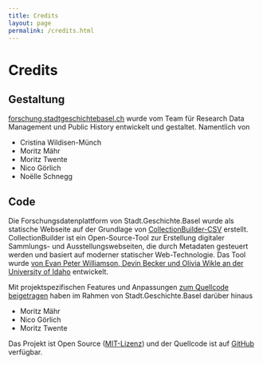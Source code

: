 ```yaml
---
title: Credits
layout: page
permalink: /credits.html
---
```

# Credits

## Gestaltung

[forschung.stadtgeschichtebasel.ch](https://forschung.stadtgeschichtebasel.ch) wurde vom Team für Research Data Management und Public History entwickelt und gestaltet. Namentlich von

* Cristina Wildisen-Münch
* Moritz Mähr
* Moritz Twente
* Nico Görlich
* Noëlle Schnegg

## Code

Die Forschungsdatenplattform von Stadt.Geschichte.Basel wurde als statische Webseite auf der Grundlage von [CollectionBuilder-CSV](https://collectionbuilder.github.io/) erstellt. CollectionBuilder ist ein Open-Source-Tool zur Erstellung digitaler Sammlungs- und Ausstellungswebseiten, die durch Metadaten gesteuert werden und basiert auf moderner statischer Web-Technologie. Das Tool wurde [von Evan Peter Williamson, Devin Becker und Olivia Wikle an der University of Idaho](https://collectionbuilder.github.io/about.html#people) entwickelt.

Mit projektspezifischen Features und Anpassungen [zum Quellcode beigetragen](https://github.com/Stadt-Geschichte-Basel/forschung.stadtgeschichtebasel.ch/graphs/contributors) haben im Rahmen von Stadt.Geschichte.Basel darüber hinaus

* Moritz Mähr
* Nico Görlich
* Moritz Twente

Das Projekt ist Open Source ([MIT-Lizenz](https://github.com/Stadt-Geschichte-Basel/forschung.stadtgeschichtebasel.ch/blob/main/LICENSE)) und der Quellcode ist auf [GitHub](https://github.com/Stadt-Geschichte-Basel/forschung.stadtgeschichtebasel.ch) verfügbar.